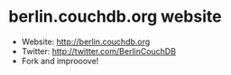 berlin.couchdb.org website
================

* Website: http://berlin.couchdb.org
* Twitter: http://twitter.com/BerlinCouchDB
* Fork and improoove!
